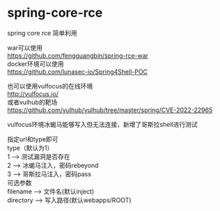 # spring-core-rce  
spring core rce 简单利用  

war可以使用  
https://github.com/fengguangbin/spring-rce-war  
docker环境可以使用  
https://github.com/lunasec-io/Spring4Shell-POC  

也可以使用vulfocus的在线环境  
http://vulfocus.io/  
或者vulhub的靶场  
https://github.com/vulhub/vulhub/tree/master/spring/CVE-2022-22965  

vulfocus环境冰蝎马能够写入但无法连接，新增了哥斯拉shell进行测试  

指定url和type即可  
type（默认为1）  
  1  --> 测试漏洞是否存在  
  2  --> 冰蝎马注入，密码rebeyond  
  3  --> 哥斯拉马注入，密码pass  
可选参数  
  filename  --> 文件名(默认inject)  
  directory  --> 写入路径(默认webapps/ROOT)  
